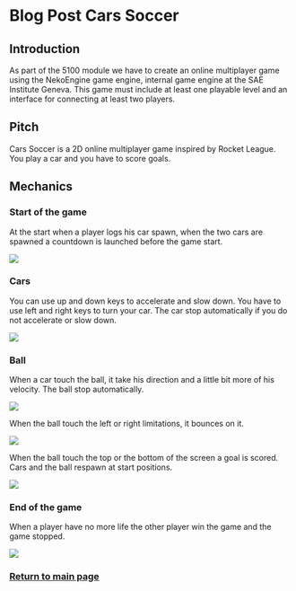 # Blog Post Cars Soccer

## Introduction

As part of the 5100 module we have to create an online multiplayer game using the NekoEngine game engine, internal game engine at the SAE Institute Geneva. This game must include at least one playable level and an interface for connecting at least two players.

## Pitch

Cars Soccer is a 2D online multiplayer game inspired by Rocket League. You play a car and you have to score goals.

## Mechanics

### Start of the game

At the start when a player logs his car spawn, when the two cars are spawned a countdown is launched before the game start.

![](https://worgaros.github.io/Images/startcar.gif)

### Cars

You can use up and down keys to accelerate and slow down. You have to use left and right keys to turn your car.
The car stop automatically if you do not accelerate or slow down.

![](https://worgaros.github.io/Images/turncar.gif)

### Ball

When a car touch the ball, it take his direction and a little bit more of his velocity.
The ball stop automatically.

![](https://worgaros.github.io/Images/touchball.gif)

When the ball touch the left or right limitations, it bounces on it.

![](https://worgaros.github.io/Images/wallball.gif)

When the ball touch the top or the bottom of the screen a goal is scored. Cars and the ball respawn at start positions.

![](https://worgaros.github.io/Images/goalball.gif)

### End of the game

When a player have no more life the other player win the game and the game stopped.

![](https://worgaros.github.io/Images/wincar.gif)

### [Return to main page](https://worgaros.github.io/)
